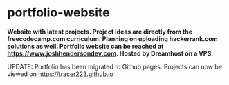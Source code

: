 # portfolio-website
<b>Website with latest projects. Project ideas are directly from the freecodecamp.com curriculum. Planning on uploading hackerrank.com solutions as well. Portfolio website can be reached at https://www.joshhendersondev.com. Hosted by Dreamhost on a VPS.</b>

UPDATE: Portfolio has been migrated to Github pages. Projects can now be viewed on https://tracer223.github.io

